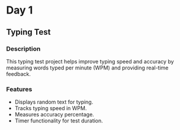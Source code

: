 # Day 1  
## Typing Test  

### Description  
This typing test project helps improve typing speed and accuracy by measuring words typed per minute (WPM) and providing real-time feedback.

### Features  
- Displays random text for typing.  
- Tracks typing speed in WPM.  
- Measures accuracy percentage.  
- Timer functionality for test duration. 
